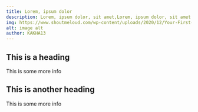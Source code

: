 ```yaml
---
title: Lorem, ipsum dolor
description: Lorem, ipsum dolor, sit amet,Lorem, ipsum dolor, sit amet
img: https://www.shoutmeloud.com/wp-content/uploads/2020/12/Your-First-Blog-Post-1024x576.jpg
alt: image alt
author: KAKHA13
---
```

## This is a heading

This is some more info

## This is another heading

This is some more info
